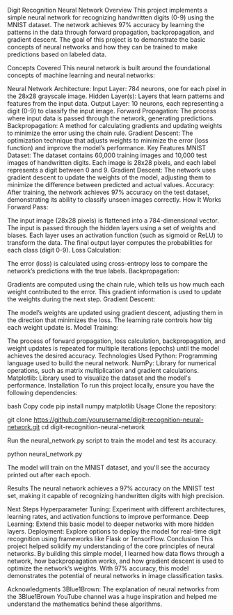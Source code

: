 Digit Recognition Neural Network
Overview
This project implements a simple neural network for recognizing handwritten digits (0-9) using the MNIST dataset. The network achieves 97% accuracy by learning the patterns in the data through forward propagation, backpropagation, and gradient descent. The goal of this project is to demonstrate the basic concepts of neural networks and how they can be trained to make predictions based on labeled data.

Concepts Covered
This neural network is built around the foundational concepts of machine learning and neural networks:

Neural Network Architecture:
Input Layer: 784 neurons, one for each pixel in the 28x28 grayscale image.
Hidden Layer(s): Layers that learn patterns and features from the input data.
Output Layer: 10 neurons, each representing a digit (0-9) to classify the input image.
Forward Propagation: The process where input data is passed through the network, generating predictions.
Backpropagation: A method for calculating gradients and updating weights to minimize the error using the chain rule.
Gradient Descent: The optimization technique that adjusts weights to minimize the error (loss function) and improve the model’s performance.
Key Features
MNIST Dataset: The dataset contains 60,000 training images and 10,000 test images of handwritten digits. Each image is 28x28 pixels, and each label represents a digit between 0 and 9.
Gradient Descent: The network uses gradient descent to update the weights of the model, adjusting them to minimize the difference between predicted and actual values.
Accuracy: After training, the network achieves 97% accuracy on the test dataset, demonstrating its ability to classify unseen images correctly.
How It Works
Forward Pass:

The input image (28x28 pixels) is flattened into a 784-dimensional vector.
The input is passed through the hidden layers using a set of weights and biases.
Each layer uses an activation function (such as sigmoid or ReLU) to transform the data.
The final output layer computes the probabilities for each class (digit 0-9).
Loss Calculation:

The error (loss) is calculated using cross-entropy loss to compare the network’s predictions with the true labels.
Backpropagation:

Gradients are computed using the chain rule, which tells us how much each weight contributed to the error.
This gradient information is used to update the weights during the next step.
Gradient Descent:

The model’s weights are updated using gradient descent, adjusting them in the direction that minimizes the loss.
The learning rate controls how big each weight update is.
Model Training:

The process of forward propagation, loss calculation, backpropagation, and weight updates is repeated for multiple iterations (epochs) until the model achieves the desired accuracy.
Technologies Used
Python: Programming language used to build the neural network.
NumPy: Library for numerical operations, such as matrix multiplication and gradient calculations.
Matplotlib: Library used to visualize the dataset and the model's performance.
Installation
To run this project locally, ensure you have the following dependencies:

bash
Copy code
pip install numpy matplotlib
Usage
Clone the repository:


git clone https://github.com/yourusername/digit-recognition-neural-network.git
cd digit-recognition-neural-network

Run the neural_network.py script to train the model and test its accuracy.

python neural_network.py

The model will train on the MNIST dataset, and you'll see the accuracy printed out after each epoch.

Results
The neural network achieves a 97% accuracy on the MNIST test set, making it capable of recognizing handwritten digits with high precision.

Next Steps
Hyperparameter Tuning: Experiment with different architectures, learning rates, and activation functions to improve performance.
Deep Learning: Extend this basic model to deeper networks with more hidden layers.
Deployment: Explore options to deploy the model for real-time digit recognition using frameworks like Flask or TensorFlow.
Conclusion
This project helped solidify my understanding of the core principles of neural networks. By building this simple model, I learned how data flows through a network, how backpropagation works, and how gradient descent is used to optimize the network’s weights. With 97% accuracy, this model demonstrates the potential of neural networks in image classification tasks.

Acknowledgments
3Blue1Brown: The explanation of neural networks from the 3Blue1Brown YouTube channel was a huge inspiration and helped me understand the mathematics behind these algorithms.
